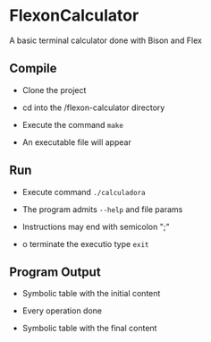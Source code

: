 # FlexonCalculator

A basic terminal calculator done with Bison and Flex

## Compile
- Clone the project

- cd into the /flexon-calculator directory

- Execute the command ```make```

- An executable file will appear

## Run
- Execute command ```./calculadora```

- The program admits ```--help``` and file params

- Instructions may end with semicolon ";"

- o terminate the executio type ```exit``` 

## Program Output
- Symbolic table with the initial content

- Every operation done

- Symbolic table with the final content
